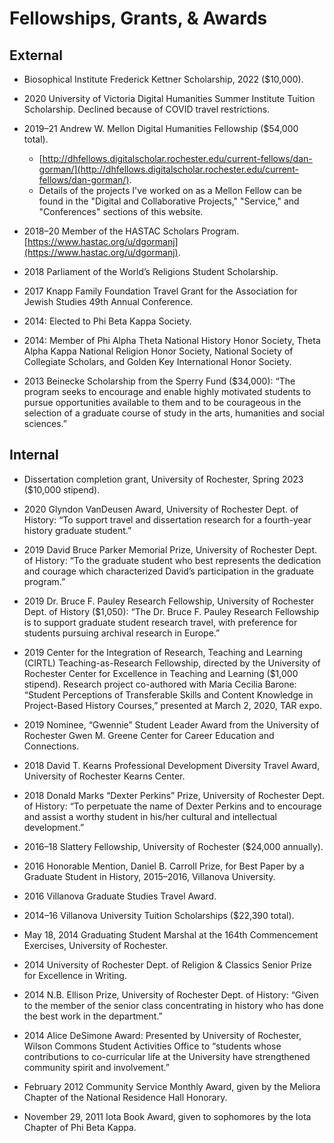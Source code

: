 # Fellowships, Grants, & Awards

## External ##
* Biosophical Institute Frederick Kettner Scholarship, 2022 ($10,000).

* 2020 University of Victoria Digital Humanities Summer Institute Tuition Scholarship. Declined because of COVID travel restrictions. 

* 2019–21 Andrew W. Mellon Digital Humanities Fellowship ($54,000 total). 
  * [http://dhfellows.digitalscholar.rochester.edu/current-fellows/dan-gorman/](http://dhfellows.digitalscholar.rochester.edu/current-fellows/dan-gorman/). 
  * Details of the projects I've worked on as a Mellon Fellow can be found in the "Digital and Collaborative Projects," "Service," and "Conferences" sections of this website. 

* 2018–20 Member of the HASTAC Scholars Program. [https://www.hastac.org/u/dgormanj](https://www.hastac.org/u/dgormanj).

* 2018 Parliament of the World’s Religions Student Scholarship.

* 2017 Knapp Family Foundation Travel Grant for the Association for Jewish Studies 49th Annual Conference.  

* 2014: Elected to Phi Beta Kappa Society.

* 2014: Member of Phi Alpha Theta National History Honor Society, Theta Alpha Kappa National Religion Honor Society, National Society of Collegiate Scholars, and Golden Key International Honor Society.

* 2013 Beinecke Scholarship from the Sperry Fund ($34,000): “The program seeks to encourage and enable highly motivated students to pursue opportunities available to them and to be courageous in the selection of a graduate course of study in the arts, humanities and social sciences.”

## Internal ##
* Dissertation completion grant, University of Rochester, Spring 2023 ($10,000 stipend).

* 2020	Glyndon VanDeusen Award, University of Rochester Dept. of History: “To support travel and dissertation research for a fourth-year history graduate student.”

* 2019 David Bruce Parker Memorial Prize, University of Rochester Dept. of History: “To the graduate student who best represents the dedication and courage which characterized David’s participation in the graduate program.”

* 2019 Dr. Bruce F. Pauley Research Fellowship, University of Rochester Dept. of History ($1,050): “The Dr. Bruce F. Pauley Research Fellowship is to support graduate student research travel, with preference for students pursuing archival research in Europe.”

* 2019 Center for the Integration of Research, Teaching and Learning (CIRTL) Teaching-as-Research Fellowship, directed by the University of Rochester Center for Excellence in Teaching and Learning ($1,000 stipend). Research project co-authored with Maria Cecilia Barone: “Student Perceptions of Transferable Skills and Content Knowledge in Project-Based History Courses,” presented at March 2, 2020, TAR expo. 

* 2019 Nominee, “Gwennie” Student Leader Award from the University of Rochester Gwen M. Greene Center for Career Education and Connections.

* 2018 David T. Kearns Professional Development Diversity Travel Award, University of Rochester Kearns Center. 

* 2018 Donald Marks “Dexter Perkins” Prize, University of Rochester Dept. of History: “To perpetuate the name of Dexter Perkins and to encourage and assist a worthy student in his/her cultural and intellectual development.” 

* 2016–18 Slattery Fellowship, University of Rochester ($24,000 annually). 

* 2016 Honorable Mention, Daniel B. Carroll Prize, for Best Paper by a Graduate Student in History, 2015–2016, Villanova University. 

* 2016 Villanova Graduate Studies Travel Award. 

* 2014–16 Villanova University Tuition Scholarships ($22,390 total).

* May 18, 2014 Graduating Student Marshal at the 164th Commencement Exercises, University of Rochester.

* 2014 University of Rochester Dept. of Religion & Classics Senior Prize for Excellence in Writing.

* 2014 N.B. Ellison Prize, University of Rochester Dept. of History: “Given to the member of the senior class concentrating in history who has done the best work in the department.”

* 2014 Alice DeSimone Award: Presented by University of Rochester, Wilson Commons Student Activities Office to “students whose contributions to co-curricular life at the University have strengthened community spirit and involvement.” 

* February 2012 Community Service Monthly Award, given by the Meliora Chapter of the National Residence Hall Honorary.

* November 29, 2011	Iota Book Award, given to sophomores by the Iota Chapter of Phi Beta Kappa.
